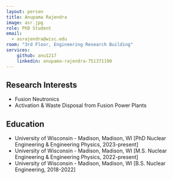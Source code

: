 ```yaml
---
layout: person
title: Anupama Rajendra
image: asr.jpg
role: PhD Student
email: 
  - asrajendra@wisc.edu
room: "3rd Floor, Engineering Research Building"
services:
    github: anu1217
    linkedin: anupama-rajendra-751371190
---
```


## Research Interests

 * Fusion Neutronics
 * Activation & Waste Disposal from Fusion Power Plants

## Education

 * University of Wisconsin - Madison, Madison, WI [PhD Nuclear Engineering & Engineering Physics, 2023-present]
 * University of Wisconsin - Madison, Madison, WI [M.S. Nuclear Engineering & Engineering Physics, 2022-present]
 * University of Wisconsin - Madison, Madison, WI [B.S. Nuclear Engineering, 2018-2022]
